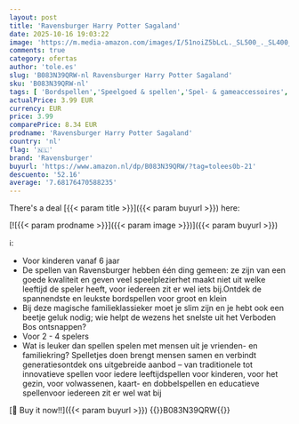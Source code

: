 ```yaml
---
layout: post
title: 'Ravensburger Harry Potter Sagaland'
date: 2025-10-16 19:03:22
image: 'https://m.media-amazon.com/images/I/51noiZ5bLcL._SL500_._SL400_.jpg'
comments: true
category: ofertas
author: 'tole.es'
slug: 'B083N39QRW-nl Ravensburger Harry Potter Sagaland'
sku: 'B083N39QRW-nl'
tags: [ 'Bordspellen','Speelgoed & spellen','Spel- & gameaccessoires','Tafelspellen','ravensburger','🇳🇱', ]
actualPrice: 3.99 EUR
currency: EUR
price: 3.99
comparePrice: 8.34 EUR
prodname: 'Ravensburger Harry Potter Sagaland'
country: 'nl'
flag: '🇳🇱'
brand: 'Ravensburger'
buyurl: 'https://www.amazon.nl/dp/B083N39QRW/?tag=tolees0b-21'
descuento: '52.16'
average: '7.68176470588235'
---
```


There's a deal [{{< param title >}}]({{< param buyurl >}})  here:

[![{{< param prodname >}}]({{< param image >}})]({{< param buyurl >}})

ℹ️:

- Voor kinderen vanaf 6 jaar
- De spellen van Ravensburger hebben één ding gemeen: ze zijn van een goede kwaliteit en geven veel speelplezierhet maakt niet uit welke leeftijd de speler heeft, voor iedereen zit er wel iets bij.Ontdek de spannendste en leukste bordspellen voor groot en klein
- Bij deze magische familieklassieker moet je slim zijn en je hebt ook een beetje geluk nodig; wie helpt de wezens het snelste uit het Verboden Bos ontsnappen?
- Voor 2 - 4 spelers
- Wat is leuker dan spellen spelen met mensen uit je vrienden- en familiekring? Spelletjes doen brengt mensen samen en verbindt generatiesontdek ons uitgebreide aanbod – van traditionele tot innovatieve spellen voor iedere leeftijdspellen voor kinderen, voor het gezin, voor volwassenen, kaart- en dobbelspellen en educatieve spellenvoor iedereen zit er wel wat bij

[🛒 Buy it now!!]({{< param buyurl >}})
{{<world>}}B083N39QRW{{</world>}}
